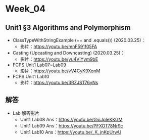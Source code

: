 # Week_04

## Unit1 §3 Algorithms and Polymorphism
   * ClassTypeWithStringExample (== and .equals()) (2020.03.25)： 
      * 影片：https://youtu.be/mnF591f05FA
   * Casting (Upcasting and Downcasting) (2020.03.25)：    
      * 影片：https://youtu.be/yu4ViYym9bE
   * FCPS Unit1 Lab07~Lab09
      * 影片：https://youtu.be/vV4CyK9XonM
   * FCPS Unit1 Lab10
      * 影片：https://youtu.be/3RZJST76yNs

## 解答
  * Lab 解答影片
      * Unit1 Lab08 Ans：https://youtu.be/GviJpIeKKGM
      * Unit1 Lab09 Ans：https://youtu.be/PFXOT78Nr9c
      * Unit1 Lab10 Ans：https://youtu.be/_K_jnKpUrwU
